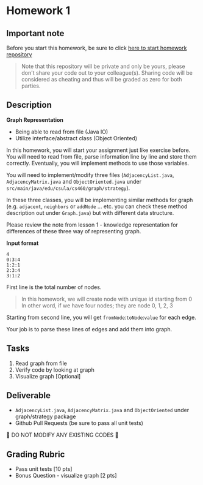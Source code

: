 # Homework 1

## Important note

Before you start this homework, be sure to click [here to start homework repository]()

> Note that this repository will be private and only be yours, please don't share your code out to your colleague(s). Sharing code will be considered as cheating and thus will be graded as zero for both parties.

## Description

**Graph Representation**

* Being able to read from file (Java IO)
* Utilize interface/abstract class (Object Oriented)

In this homework, you will start your assignment just like exercise before. You will need to read from file, parse information line by line and store them correctly. Eventually, you will implement methods to use those variables.

You will need to implement/modify three files (`AdjacencyList.java`, `AdjacencyMatrix.java` and `ObjectOriented.java` under `src/main/java/edu/csula/cs460/graph/strategy`).

In these three classes, you will be implementing similar methods for graph (e.g. `adjacent`, `neighbors` or `addNode` ... etc. you can check these method description out under `Graph.java`) but with different data structure.

Please review the note from lesson 1 - knowledge representation for differences of these three way of representing graph.

**Input format**

```
4
0:3:4
1:2:1
2:3:4
3:1:2
```

First line is the total number of nodes.

> In this homework, we will create node with unique id starting from 0  
> In other word, if we have four nodes; they are node 0, 1, 2, 3

Starting from second line, you will get `fromNode`:`toNode`:`value` for each edge.

Your job is to parse these lines of edges and add them into graph.

## Tasks

1. Read graph from file
2. Verify code by looking at graph
3. Visualize graph [Optional]

## Deliverable

* `AdjacencyList.java`, `AdjacencyMatrix.java` and `ObjectOriented` under graph/strategy package
* Github Pull Requests (be sure to pass all unit tests)

:no_entry_sign: DO NOT MODIFY ANY EXISTING CODES :no_entry_sign:

## Grading Rubric

* Pass unit tests [10 pts]
* Bonus Question - visualize graph [2 pts]
